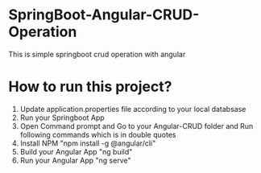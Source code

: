 # SpringBoot-Angular-CRUD-Operation
This is simple springboot crud operation with angular

# How to run this project?
1. Update application.properties file according to your local databsase
2. Run your Springboot App
3. Open Command prompt and Go to your Angular-CRUD folder and Run following commands which is in double quotes
4. Install NPM "npm install -g @angular/cli"
5. Build your Angular App "ng build"
6. Run your Angular App "ng serve"
